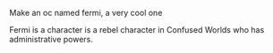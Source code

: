 Make an oc named fermi, a very cool one

Fermi is a character is a rebel character in Confused Worlds who has administrative powers.